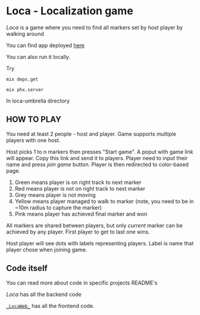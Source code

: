 # Loca - Localization game

*Loca* is a game where you need to find all markers set by host player by walking around

You can find app deployed [here](http://blooming-dusk-12946.herokuapp.com/)

You can also run it locally.

Try

`mix deps.get`

`mix phx.server` 

In loca-umbrella directory

## HOW TO PLAY

You need at least 2 people - host and player. Game supports multiple players with one host.

Host picks 1 to n markers then presses "Start game". A poput with game link will appear. Copy this link and send it to players. Player need to input their name and press _join game_ button.
Player is then redirected to color-based page.

1. Green means player is on right track to next marker
2. Red means player is not on right track to next marker
3. Grey means player is not moving
4. Yellow means player managed to walk to marker (note, you need to be in ~10m radius to capture the marker)
5. Pink means player has achieved final marker and won

All markers are shared between players, but only _current_ marker can be achieved by any player. First player to get to last one wins.

Host player will see dots with labels representing players. Label is name that player chose when joining game.

## Code itself
You can read more about code in specific projects README's

_Loca_ has all the backend code

[`_LocaWeb_`](/apps/loca_web/README.MD) has all the frontend code.
